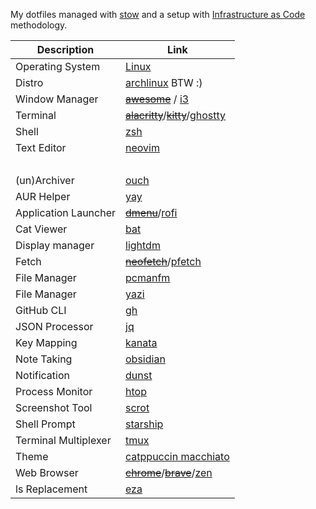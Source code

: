 My dotfiles managed with [stow](https://www.gnu.org/software/stow/) and a setup with [Infrastructure as Code](https://en.wikipedia.org/wiki/Infrastructure_as_code) methodology.

| Description          | Link                                                                                                                                                   |
| -------------------- | ------------------------------------------------------------------------------------------------------------------------------------------------------ |
| Operating System     | [Linux](https://www.linux.org/)                                                                                                                        |
| Distro               | [archlinux](https://archlinux.org) BTW :)                                                                                                              |
| Window Manager       | [~~awesome~~](https://awesomewm.org) / [i3](https://i3wm.org)                                                                                          |
| Terminal             | [~~alacritty~~](https://github.com/alacritty/alacritty)/[~~kitty~~](https://github.com/kovidgoyal/kitty)/[ghostty](https://github.com/ghostty/ghostty) |
| Shell                | [zsh](https://github.com/zsh-users/zsh)                                                                                                                |
| Text Editor          | [neovim](https://neovim.io)                                                                                                                            |
| ‌                    | ‌                                                                                                                                                      |
| (un)Archiver         | [ouch](https://github.com/ouch-org/ouch)                                                                                                               |
| AUR Helper           | [yay](https://github.com/Jguer/yay)                                                                                                                    |
| Application Launcher | [~~dmenu~~](https://tools.suckless.org/dmenu/)/[rofi](https://github.com/davatorium/rofi)                                                              |
| Cat Viewer           | [bat](https://github.com/sharkdp/bat)                                                                                                                  |
| Display manager      | [lightdm](https://wiki.archlinux.org/title/LightDM)                                                                                                    |
| Fetch                | [~~neofetch~~](https://github.com/dylanaraps/neofetch)/[pfetch](https://github.com/Gobidev/pfetch-rs)                                                  |
| File Manager         | [pcmanfm](https://wiki.archlinux.org/title/PCManFM)                                                                                                    |
| File Manager         | [yazi](https://yazi-rs.github.io)                                                                                                                      |
| GitHub CLI           | [gh](https://cli.github.com)                                                                                                                           |
| JSON Processor       | [jq](https://github.com/jqlang/jq)                                                                                                                     |
| Key Mapping          | [kanata](https://github.com/jtroo/kanata)                                                                                                              |
| Note Taking          | [obsidian](https://obsidian.md)                                                                                                                        |
| Notification         | [dunst](https://github.com/dunst-project/dunst)                                                                                                        |
| Process Monitor      | [htop](https://htop.dev)                                                                                                                               |
| Screenshot Tool      | [scrot](https://github.com/resurrecting-open-source-projects/scrot)                                                                                    |
| Shell Prompt         | [starship](https://starship.rs)                                                                                                                        |
| Terminal Multiplexer | [tmux](https://github.com/tmux/tmux)                                                                                                                   |
| Theme                | [catppuccin macchiato](https://github.com/catppuccin/catppuccin)                                                                                       |
| Web Browser          | [~~chrome~~](https://www.google.com/chrome/)/[~~brave~~](https://brave.com)/[zen](https://zen-browser.app)                                             |
| ls Replacement       | [eza](https://github.com/eza-community/eza)                                                                                                            |
